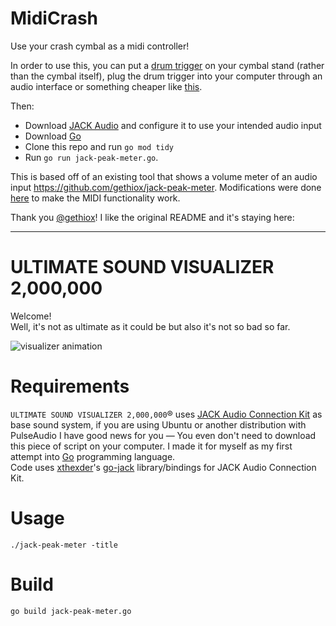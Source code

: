 # MidiCrash

Use your crash cymbal as a midi controller!

In order to use this, you can put a [drum trigger](https://www.sweetwater.com/store/detail/DDT--drumdial-drum-trigger-with-clip-mount) on your cymbal stand (rather than the cymbal itself), plug the drum trigger into your computer through an audio interface or something cheaper like [this](https://www.amazon.com/6-35mm-Plated-Interconnect-Shelled-Adapter/dp/B07VGF7DJV).

Then:
- Download [JACK Audio](https://jackaudio.org) and configure it to use your intended audio input
- Download [Go](https://github.com/jamtools/midi-crash/blob/master/jack-peak-meter.go)
- Clone this repo and run `go mod tidy`
- Run `go run jack-peak-meter.go`.

This is based off of an existing tool that shows a volume meter of an audio input https://github.com/gethiox/jack-peak-meter. Modifications were done [here](https://github.com/jamtools/midi-crash/pull/1/files) to make the MIDI functionality work.

Thank you [@gethiox](https://github.com/gethiox)! I like the original README and it's staying here:

---

# ULTIMATE SOUND VISUALIZER 2,000,000

Welcome!  
Well, it's not as ultimate as it could be but also it's not so bad so far.

![visualizer animation](/doc/animation.gif)

# Requirements

`ULTIMATE SOUND VISUALIZER 2,000,000`® uses [JACK Audio Connection Kit](http://jackaudio.org/) as base sound system,
if you are using Ubuntu or another distribution with PulseAudio I have good news for you — You even don't need to
download this piece of script on your computer. I made it for myself as my first attempt into [Go](https://golang.org/)
programming language.  
Code uses [xthexder](https://github.com/xthexder)'s [go-jack](https://github.com/xthexder/go-jack) library/bindings for JACK Audio Connection Kit.  

# Usage

    ./jack-peak-meter -title
    
# Build

    go build jack-peak-meter.go
    
